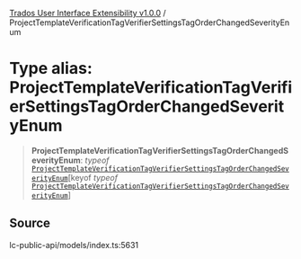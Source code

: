 [Trados User Interface Extensibility v1.0.0](../wiki/globals) / ProjectTemplateVerificationTagVerifierSettingsTagOrderChangedSeverityEnum

# Type alias: ProjectTemplateVerificationTagVerifierSettingsTagOrderChangedSeverityEnum

> **ProjectTemplateVerificationTagVerifierSettingsTagOrderChangedSeverityEnum**: *typeof* [`ProjectTemplateVerificationTagVerifierSettingsTagOrderChangedSeverityEnum`](../wiki/Variable.ProjectTemplateVerificationTagVerifierSettingsTagOrderChangedSeverityEnum)\[keyof *typeof* [`ProjectTemplateVerificationTagVerifierSettingsTagOrderChangedSeverityEnum`](../wiki/Variable.ProjectTemplateVerificationTagVerifierSettingsTagOrderChangedSeverityEnum)\]

## Source

lc-public-api/models/index.ts:5631
